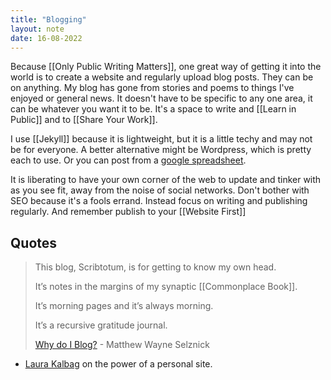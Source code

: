 ```yaml
---
title: "Blogging"
layout: note
date: 16-08-2022
---
```


Because [[Only Public Writing Matters]], one great way of getting it into the world is to create a website and regularly upload blog posts. They can be on anything. My blog has gone from stories and poems to things I've enjoyed or general news. It doesn't have to be specific to any one area, it can be whatever you want it to be. It's a space to write and [[Learn in Public]] and to [[Share Your  Work]].

I use [[Jekyll]] because it is lightweight, but it is a little techy and may not be for everyone. A better alternative might be Wordpress, which is pretty each to use. Or you can post from a <a href="https://sheet-posting.glitch.me/" >google spreadsheet</a>.

It is liberating to have your own corner of the web to update and tinker with as you see fit, away from the noise of social networks. Don't bother with SEO because it's a fools errand. Instead focus on writing and publishing regularly. And remember publish to your [[Website First]]

## Quotes

> This blog, Scribtotum, is for getting to know my own head.
>
> It’s notes in the margins of my synaptic [[Commonplace Book]].
>
> It’s morning pages and it’s always morning.
>
> It’s a recursive gratitude journal.
> 
> <a href="https://www.mattselznick.com/why-you-should-blog"> Why do I Blog?</a> - Matthew Wayne Selznick
>
-   <a href="https://24ways.org/2019/its-time-to-get-personal/" >Laura Kalbag</a> on the power of a personal site.
